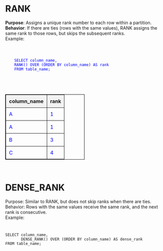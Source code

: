 <H1> RANK </H1>
<B>Purpose</B>: Assigns a unique rank number to each row within a partition.<br>
<B>Behavior</B>: If there are ties (rows with the same values), RANK assigns the same rank to those rows, but skips the subsequent ranks.<br>
Example: <br>
<code style="color : blue">
  <p>
    SELECT column_name,
    RANK() OVER (ORDER BY column_name) AS rank
    FROM table_name;
  </p>
</code><BR>
<!DOCTYPE html>
<html>
<head>
  <style>
    table {
      width: 50%;
      border-collapse: collapse;
    }
    table, th, td {
      border: 1px solid black;
    }
    th, td {
      padding: 10px;
      text-align: left;
    }
    th {
      background-color: #f2f2f2;
    }
    td {
      color: blue;
    }
  </style>
</head>
<body>
  <table>
    <tr>
      <th>column_name</th>
      <th>rank</th>
    </tr>
    <tr>
      <td>A</td>
      <td>1</td>
    </tr>
    <tr>
      <td>A</td>
      <td>1</td>
    </tr>
    <tr>
      <td>B</td>
      <td>3</td>
    </tr>
    <tr>
      <td>C</td>
      <td>4</td>
    </tr>
  </table>
</body>
</html>
<BR>
<H1> DENSE_RANK </H1>
Purpose: Similar to RANK, but does not skip ranks when there are ties.<BR>
Behavior: Rows with the same values receive the same rank, and the next rank is consecutive.<BR>
Example:<BR>
<CODE> <P>
SELECT column_name,
       DENSE_RANK() OVER (ORDER BY column_name) AS dense_rank
FROM table_name;
</P></CODE>




